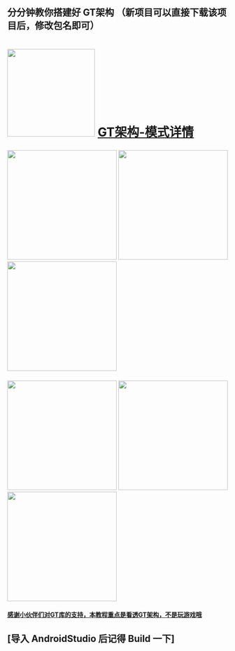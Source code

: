 
## 分分钟教你搭建好 GT架构 （新项目可以直接下载该项目后，修改包名即可）
# <img src="http://gsls.3vfree.cn/Servers/img/GT/logo.png"  width="200px"> [GT架构-模式详情](https://blog.csdn.net/qq_39799899/article/details/127093032)

### <img width="250px" src="https://img-blog.csdnimg.cn/b443b73a73fc4e5da47c55b8ecfa8c3d.gif"> <img width="250px" src="https://img-blog.csdnimg.cn/55b5e3e249f24b36bf754e55a8f2ab58.gif"> <img width="250px" src="https://img-blog.csdnimg.cn/ca984e0f24bd424a978eea4fcc0ee2e2.gif">
### <img width="250px" src="https://img-blog.csdnimg.cn/c6d0ea19c2bb432c93dd52af3a9d8449.gif"> <img width="250px" src="https://img-blog.csdnimg.cn/be8984ab55cd4827a5f2d50c7ff8a646.gif"> <img width="250px" src="https://img-blog.csdnimg.cn/c1aef39cfe794a0394daae52ff977553.gif">

#### [感谢小伙伴们对GT库的支持，本教程重点是看透GT架构，不是玩游戏哦](https://github.com/1079374315/GT)

## [导入 AndroidStudio 后记得 Build 一下]



